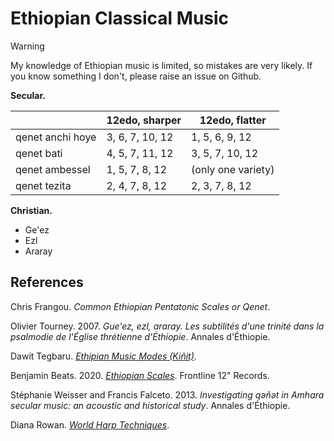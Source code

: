 # Ethiopian Classical Music

> [!warning]
> My knowledge of Ethiopian music is limited, so mistakes are very likely. If you know something I don't, please raise an issue on Github.

**Secular.**

|       |12edo, sharper|12edo, flatter|
|-------|--------------|--------------|
|qenet anchi hoye | 3, 6, 7, 10, 12 | 1, 5, 6, 9, 12 |
|qenet bati | 4, 5, 7, 11, 12 | 3, 5, 7, 10, 12 |
|qenet ambessel | 1, 5, 7, 8, 12 | (only one variety) |
|qenet tezita | 2, 4, 7, 8, 12 | 2, 3, 7, 8, 12 |

**Christian.**
- Ge'ez
- Ezl
- Araray

## References
Chris Frangou. *Common Ethiopian Pentatonic Scales or Qenet*.

Olivier Tourney. 2007. *Gue'ez, ezl, araray. Les subtilités d'une trinité dans la psalmodie de l'Église thrétienne d'Éthiopie*. Annales d'Éthiopie.

Dawit Tegbaru. *[Ethipian Music Modes (Kiñit)](https://web.archive.org/web/20240724142957/https://music-of-ethiopia.pubpub.org/pub/v1v1u0fy/release/2)*.

Benjamin Beats. 2020. *[Ethiopian Scales](https://web.archive.org/web/20211205191021/https://www.scribd.com/document/502988787/FL12-Ethiopian-Scales)*. Frontline 12" Records.

Stéphanie Weisser and Francis Falceto. 2013. *Investigating qәñәt in Amhara secular music: an acoustic and historical study*. Annales d'Éthiopie.

Diana Rowan. *[World Harp Techniques](https://web.archive.org/web/20240528225711/https://www.dianarowan.com/world-harp-techniques-chapter-3a#section-1657753007447)*.